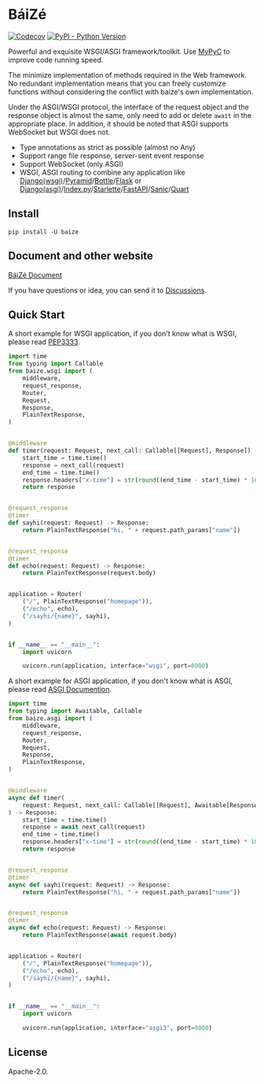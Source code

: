 # BáiZé

[![Codecov](https://img.shields.io/codecov/c/github/abersheeran/baize?style=flat-square)](https://codecov.io/gh/abersheeran/baize)
[![PyPI - Python Version](https://img.shields.io/pypi/pyversions/baize?label=Support%20Python%20Version&style=flat-square)](https://pypi.org/project/baize/)

Powerful and exquisite WSGI/ASGI framework/toolkit. Use [MyPyC](https://mypyc.readthedocs.io/en/latest/) to improve code running speed.

The minimize implementation of methods required in the Web framework. No redundant implementation means that you can freely customize functions without considering the conflict with baize's own implementation.

Under the ASGI/WSGI protocol, the interface of the request object and the response object is almost the same, only need to add or delete `await` in the appropriate place. In addition, it should be noted that ASGI supports WebSocket but WSGI does not.

- Type annotations as strict as possible (almost no Any)
- Support range file response, server-sent event response
- Support WebSocket (only ASGI)
- WSGI, ASGI routing to combine any application like [Django(wsgi)](https://docs.djangoproject.com/en/3.0/howto/deployment/wsgi/)/[Pyramid](https://trypyramid.com/)/[Bottle](https://bottlepy.org/)/[Flask](https://flask.palletsprojects.com/) or [Django(asgi)](https://docs.djangoproject.com/en/3.0/howto/deployment/asgi/)/[Index.py](https://index-py.aber.sh/)/[Starlette](https://www.starlette.io/)/[FastAPI](https://fastapi.tiangolo.com/)/[Sanic](https://sanic.readthedocs.io/en/stable/)/[Quart](https://pgjones.gitlab.io/quart/)

## Install

```
pip install -U baize
```

## Document and other website

[BáiZé Document](https://baize.aber.sh/)

If you have questions or idea, you can send it to [Discussions](https://github.com/abersheeran/baize/discussions).

## Quick Start

A short example for WSGI application, if you don't know what is WSGI, please read [PEP3333](https://www.python.org/dev/peps/pep-3333/).

```python
import time
from typing import Callable
from baize.wsgi import (
    middleware,
    request_response,
    Router,
    Request,
    Response,
    PlainTextResponse,
)


@middleware
def timer(request: Request, next_call: Callable[[Request], Response]) -> Response:
    start_time = time.time()
    response = next_call(request)
    end_time = time.time()
    response.headers["x-time"] = str(round((end_time - start_time) * 1000))
    return response


@request_response
@timer
def sayhi(request: Request) -> Response:
    return PlainTextResponse("hi, " + request.path_params["name"])


@request_response
@timer
def echo(request: Request) -> Response:
    return PlainTextResponse(request.body)


application = Router(
    ("/", PlainTextResponse("homepage")),
    ("/echo", echo),
    ("/sayhi/{name}", sayhi),
)


if __name__ == "__main__":
    import uvicorn

    uvicorn.run(application, interface="wsgi", port=8000)
```

A short example for ASGI application, if you don't know what is ASGI, please read [ASGI Documention](https://asgi.readthedocs.io/en/latest/).

```python
import time
from typing import Awaitable, Callable
from baize.asgi import (
    middleware,
    request_response,
    Router,
    Request,
    Response,
    PlainTextResponse,
)


@middleware
async def timer(
    request: Request, next_call: Callable[[Request], Awaitable[Response]]
) -> Response:
    start_time = time.time()
    response = await next_call(request)
    end_time = time.time()
    response.headers["x-time"] = str(round((end_time - start_time) * 1000))
    return response


@request_response
@timer
async def sayhi(request: Request) -> Response:
    return PlainTextResponse("hi, " + request.path_params["name"])


@request_response
@timer
async def echo(request: Request) -> Response:
    return PlainTextResponse(await request.body)


application = Router(
    ("/", PlainTextResponse("homepage")),
    ("/echo", echo),
    ("/sayhi/{name}", sayhi),
)


if __name__ == "__main__":
    import uvicorn

    uvicorn.run(application, interface="asgi3", port=8000)
```

## License

Apache-2.0.
